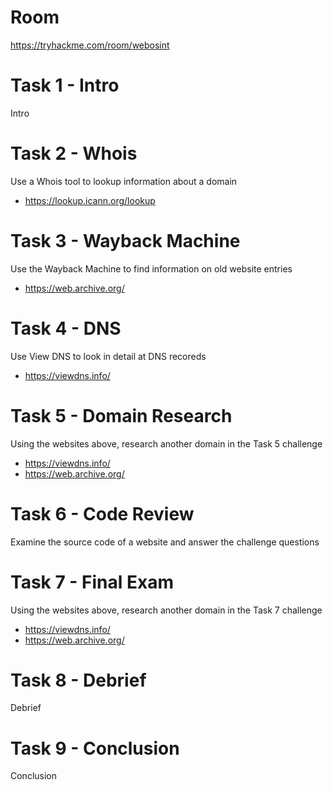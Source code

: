 # Room
https://tryhackme.com/room/webosint

# Task 1 - Intro
Intro

# Task 2 - Whois
Use a Whois tool to lookup information about a domain

* https://lookup.icann.org/lookup

# Task 3 - Wayback Machine
Use the Wayback Machine to find information on old website entries

* https://web.archive.org/

# Task 4 - DNS
Use View DNS to look in detail at DNS recoreds

* https://viewdns.info/

# Task 5 - Domain Research
Using the websites above, research another domain in the Task 5 challenge

* https://viewdns.info/
* https://web.archive.org/

# Task 6 - Code Review
Examine the source code of a website and answer the challenge questions

# Task 7 - Final Exam
Using the websites above, research another domain in the Task 7 challenge

* https://viewdns.info/
* https://web.archive.org/

# Task 8 - Debrief
Debrief

# Task 9 - Conclusion
Conclusion